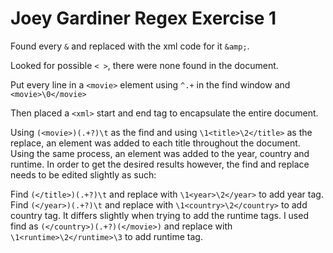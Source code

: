 # Joey Gardiner Regex Exercise 1

Found every `&` and replaced with the xml code for it `&amp;`. 

Looked for possible `< >`, there were  none found in the document.

Put every line in a `<movie>` element using `^.+` in the find window and `<movie>\0</movie>`

Then placed a `<xml>` start and end tag to encapsulate the entire document.

Using `(<movie>)(.+?)\t` as the find and using `\1<title>\2</title>` as the replace, an element was added to each title throughout the document. Using the same process, an element was added to the year, country and runtime. In order to get the desired results however, the find and replace needs to be edited slightly as such:

Find `(</title>)(.+?)\t` and replace with `\1<year>\2</year>` to add year tag.
Find `(</year>)(.+?)\t` and replace with `\1<country>\2</country>` to add country tag.
It differs slightly when trying to add the runtime tags. I used find as `(</country>)(.+?)(</movie>)` and replace with `\1<runtime>\2</runtime>\3` to add runtime tag.

